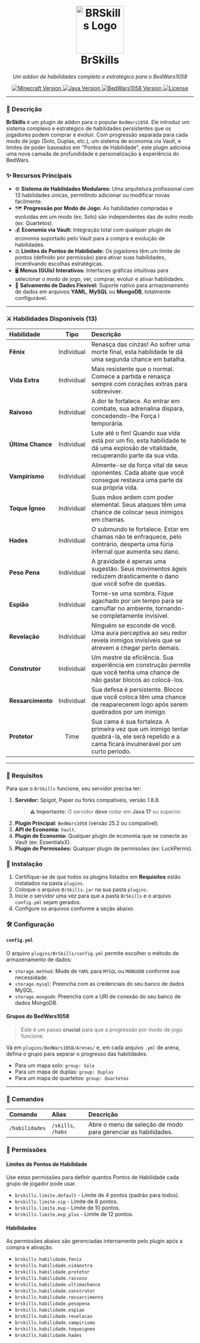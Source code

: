 <h1 align="center">
  <br>
  <img src="https://i.imgur.com/T5x4G9A.png" alt="BRSkills Logo" width="128">
  <br>
  BrSkills
  <br>
</h1>

<p align="center">
  <em>Um addon de habilidades completo e estratégico para o BedWars1058</em>
</p>

<p align="center">
  <a href="#">
    <img src="https://img.shields.io/badge/Minecraft-1.8.8-green.svg" alt="Minecraft Version">
  </a>
  <a href="#">
    <img src="https://img.shields.io/badge/Java-17+-orange.svg" alt="Java Version">
  </a>
    <a href="#">
    <img src="https://img.shields.io/badge/BedWars1058-25.2+-blue.svg" alt="BedWars1058 Version">
  </a>
  <a href="#">
    <img src="https://img.shields.io/badge/License-MIT-lightgrey.svg" alt="License">
  </a>
</p>

---

### 📖 Descrição
**BrSkills** é um plugin de addon para o popular `BedWars1058`. Ele introduz um sistema complexo e estratégico de habilidades persistentes que os jogadores podem comprar e evoluir. Com progressão separada para cada modo de jogo (Solo, Duplas, etc.), um sistema de economia via Vault, e limites de poder baseados em "Pontos de Habilidade", este plugin adiciona uma nova camada de profundidade e personalização à experiência do BedWars.

### ✨ Recursos Principais
* ⚙️ **Sistema de Habilidades Modulares:** Uma arquitetura profissional com 13 habilidades únicas, permitindo adicionar ou modificar novas facilmente.
* 🗺️ **Progressão por Modo de Jogo:** As habilidades compradas e evoluídas em um modo (ex: Solo) são independentes das de outro modo (ex: Quartetos).
* 💰 **Economia via Vault:** Integração total com qualquer plugin de economia suportado pelo Vault para a compra e evolução de habilidades.
* ⚖️ **Limites de Pontos de Habilidade:** Os jogadores têm um limite de pontos (definido por permissão) para ativar suas habilidades, incentivando escolhas estratégicas.
* 🖥️ **Menus (GUIs) Interativos:** Interfaces gráficas intuitivas para selecionar o modo de jogo, ver, comprar, evoluir e ativar habilidades.
* 💾 **Salvamento de Dados Flexível:** Suporte nativo para armazenamento de dados em arquivos **YAML**, **MySQL** ou **MongoDB**, totalmente configurável.

---

### ⚔️ Habilidades Disponíveis (13)

| Habilidade | Tipo | Descrição |
| :--- | :---: | :--- |
| **Fênix** | Individual | Renasça das cinzas! Ao sofrer uma morte final, esta habilidade te dá uma segunda chance em batalha. |
| **Vida Extra** | Individual | Mais resistente que o normal. Comece a partida e renasça sempre com corações extras para sobreviver. |
| **Raivoso** | Individual | A dor te fortalece. Ao entrar em combate, sua adrenalina dispara, concedendo-lhe Força I temporária. |
| **Última Chance** | Individual | Lute até o fim! Quando sua vida está por um fio, esta habilidade te dá uma explosão de vitalidade, recuperando parte da sua vida. |
| **Vampirismo** | Individual | Alimente-se da força vital de seus oponentes. Cada abate que você consegue restaura uma parte da sua própria vida. |
| **Toque Ígneo** | Individual | Suas mãos ardem com poder elemental. Seus ataques têm uma chance de colocar seus inimigos em chamas. |
| **Hades** | Individual | O submundo te fortalece. Estar em chamas não te enfraquece, pelo contrário, desperta uma fúria infernal que aumenta seu dano. |
| **Peso Pena** | Individual | A gravidade é apenas uma sugestão. Seus movimentos ágeis reduzem drasticamente o dano que você sofre de quedas. |
| **Espião** | Individual | Torne-se uma sombra. Fique agachado por um tempo para se camuflar no ambiente, tornando-se completamente invisível. |
| **Revelação** | Individual | Ninguém se esconde de você. Uma aura perceptiva ao seu redor revela inimigos invisíveis que se atrevem a chegar perto demais. |
| **Construtor** | Individual | Um mestre da eficiência. Sua experiência em construção permite que você tenha uma chance de não gastar blocos ao colocá-los. |
| **Ressarcimento** | Individual | Sua defesa é persistente. Blocos que você coloca têm uma chance de reaparecerem logo após serem quebrados por um inimigo. |
| **Protetor** | Time | Sua cama é sua fortaleza. A primeira vez que um inimigo tentar quebrá-la, ele será repelido e a cama ficará invulnerável por um curto período. |

---

### 🔌 Requisitos
Para que o `BrSkills` funcione, seu servidor precisa ter:
1.  **Servidor:** Spigot, Paper ou forks compatíveis, versão 1.8.8.
    > **⚠️ Importante:** O servidor **deve** rodar em **Java 17** ou superior.
2.  **Plugin Principal:** `BedWars1058` (versão 25.2 ou compatível).
3.  **API de Economia:** `Vault`.
4.  **Plugin de Economia:** Qualquer plugin de economia que se conecte ao Vault (ex: EssentialsX).
5.  **Plugin de Permissões:** Qualquer plugin de permissões (ex: LuckPerms).

### 🚀 Instalação
1.  Certifique-se de que todos os plugins listados em **Requisitos** estão instalados na pasta `plugins`.
2.  Coloque o arquivo `BrSkills.jar` na sua pasta `plugins`.
3.  Inicie o servidor uma vez para que a pasta `BrSkills` e o arquivo `config.yml` sejam gerados.
4.  Configure os arquivos conforme a seção abaixo.

### 🛠️ Configuração

#### `config.yml`
O arquivo `plugins/BrSkills/config.yml` permite escolher o método de armazenamento de dados:
* `storage.method`: Mude de `YAML` para `MYSQL` ou `MONGODB` conforme sua necessidade.
* `storage.mysql`: Preencha com as credenciais do seu banco de dados MySQL.
* `storage.mongodb`: Preencha com a URI de conexão do seu banco de dados MongoDB.

#### Grupos do BedWars1058
> Este é um passo **crucial** para que a progressão por modo de jogo funcione.
>
Vá em `plugins/BedWars1058/Arenas/` e, em cada arquivo `.yml` de arena, defina o grupo para separar o progresso das habilidades:
* Para um mapa solo: `group: Solo`
* Para um mapa de duplas: `group: Duplas`
* Para um mapa de quartetos: `group: Quartetos`

---

### 💬 Comandos
| Comando | Alias | Descrição |
| :--- | :--- | :--- |
| `/habilidades` | `/skills`, `/habs` | Abre o menu de seleção de modo para gerenciar as habilidades. |

### 🔑 Permissões

#### Limites de Pontos de Habilidade
Use estas permissões para definir quantos Pontos de Habilidade cada grupo de jogador pode usar.
* `brskills.limite.default` - Limite de 4 pontos (padrão para todos).
* `brskills.limite.vip` - Limite de 8 pontos.
* `brskills.limite.mvp` - Limite de 10 pontos.
* `brskills.limite.mvp_plus` - Limite de 12 pontos.

#### Habilidades
As permissões abaixo são gerenciadas internamente pelo plugin após a compra e ativação.
* `brskills.habilidade.fenix`
* `brskills.habilidade.vidaextra`
* `brskills.habilidade.protetor`
* `brskills.habilidade.raivoso`
* `brskills.habilidade.ultimachance`
* `brskills.habilidade.construtor`
* `brskills.habilidade.ressarcimento`
* `brskills.habilidade.pesopena`
* `brskills.habilidade.espiao`
* `brskills.habilidade.revelacao`
* `brskills.habilidade.vampirismo`
* `brskills.habilidade.toqueigneo`
* `brskills.habilidade.hades`
